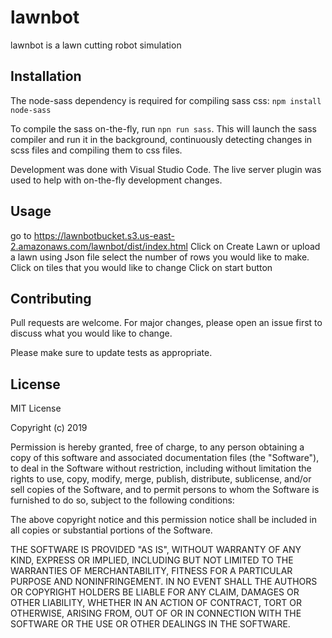 # lawnbot

lawnbot is a lawn cutting robot simulation

## Installation

The node-sass dependency is required for compiling sass css: `npm install node-sass`

To compile the sass on-the-fly, run `npn run sass`. This will launch the sass compiler and run it in the background, continuously detecting changes in scss files and compiling them to css files.

Development was done with Visual Studio Code. The live server plugin was used to help with on-the-fly development changes.

## Usage 

go to https://lawnbotbucket.s3.us-east-2.amazonaws.com/lawnbot/dist/index.html
Click on Create Lawn or upload a lawn using Json file
select the number of rows you would like to make. 
Click on tiles that you would like to change
Click on start button

## Contributing
Pull requests are welcome. For major changes, please open an issue first to discuss what you would like to change.

Please make sure to update tests as appropriate.

## License
MIT License

Copyright (c) 2019 

Permission is hereby granted, free of charge, to any person obtaining a copy
of this software and associated documentation files (the "Software"), to deal
in the Software without restriction, including without limitation the rights
to use, copy, modify, merge, publish, distribute, sublicense, and/or sell
copies of the Software, and to permit persons to whom the Software is
furnished to do so, subject to the following conditions:

The above copyright notice and this permission notice shall be included in all
copies or substantial portions of the Software.

THE SOFTWARE IS PROVIDED "AS IS", WITHOUT WARRANTY OF ANY KIND, EXPRESS OR
IMPLIED, INCLUDING BUT NOT LIMITED TO THE WARRANTIES OF MERCHANTABILITY,
FITNESS FOR A PARTICULAR PURPOSE AND NONINFRINGEMENT. IN NO EVENT SHALL THE
AUTHORS OR COPYRIGHT HOLDERS BE LIABLE FOR ANY CLAIM, DAMAGES OR OTHER
LIABILITY, WHETHER IN AN ACTION OF CONTRACT, TORT OR OTHERWISE, ARISING FROM,
OUT OF OR IN CONNECTION WITH THE SOFTWARE OR THE USE OR OTHER DEALINGS IN THE
SOFTWARE.